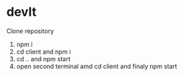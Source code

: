 # devIt

Clone repository
1) npm i 
2) cd client and npm i
3) cd .. and npm start
4) open second terminal amd cd client and finaly npm start

